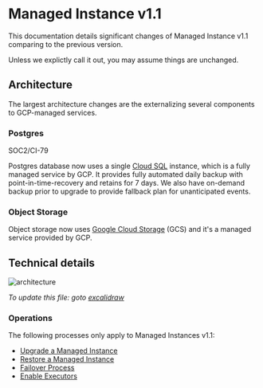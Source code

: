 # Managed Instance v1.1

This documentation details significant changes of Managed Instance v1.1 comparing to the previous version.

Unless we explictly call it out, you may assume things are unchanged.

## Architecture

The largest architecture changes are the externalizing several components to
GCP-managed services.

### Postgres

<span class="badge badge-note">SOC2/CI-79</span>

Postgres database now uses a single [Cloud SQL] instance, which is a fully managed service by GCP. It provides fully automated daily backup with point-in-time-recovery and retains for 7 days. We also have on-demand backup prior to upgrade to provide fallback plan for unanticipated events.

### Object Storage

Object storage now uses [Google Cloud Storage] (GCS) and it's a managed service provided by GCP.

## Technical details

![architecture](https://storage.googleapis.com/sourcegraph-assets/managed-instances-architecture-v1.1.png)

_To update this file: goto
[excalidraw](https://app.excalidraw.com/s/4Dr1S6qmmY7/32zlotHc5bx)_

### Operations

The following processes only apply to Managed Instances v1.1:

- [Upgrade a Managed Instance](./mi1-1_upgrade_process.md)
- [Restore a Managed Instance](./mi1-1_restore_process.md)
- [Failover Process](./mi1-1_failover_process.md)
- [Enable Executors](./mi1-1_enable_executors_process.md)

[cloud sql]: https://cloud.google.com/sql/postgresql
[google cloud storage]: https://cloud.google.com/storage


